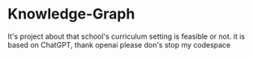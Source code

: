 # Knowledge-Graph
It's project about that school's curriculum setting is feasible or not.
it is based on ChatGPT, thank openai
please don's stop my codespace 
